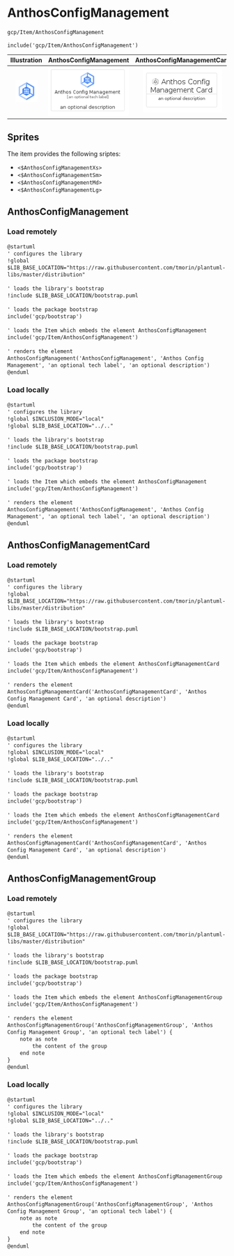 # AnthosConfigManagement


```text
gcp/Item/AnthosConfigManagement
```

```text
include('gcp/Item/AnthosConfigManagement')
```



| Illustration | AnthosConfigManagement | AnthosConfigManagementCard | AnthosConfigManagementGroup |
| :---: | :---: | :---: | :---: |
| ![illustration for Illustration](../../gcp/Item/AnthosConfigManagement.png) | ![illustration for AnthosConfigManagement](../../gcp/Item/AnthosConfigManagement.Local.png) | ![illustration for AnthosConfigManagementCard](../../gcp/Item/AnthosConfigManagementCard.Local.png) | ![illustration for AnthosConfigManagementGroup](../../gcp/Item/AnthosConfigManagementGroup.Local.png) |



## Sprites
The item provides the following sriptes:

- `<$AnthosConfigManagementXs>`
- `<$AnthosConfigManagementSm>`
- `<$AnthosConfigManagementMd>`
- `<$AnthosConfigManagementLg>`





## AnthosConfigManagement

### Load remotely
```plantuml
@startuml
' configures the library
!global $LIB_BASE_LOCATION="https://raw.githubusercontent.com/tmorin/plantuml-libs/master/distribution"

' loads the library's bootstrap
!include $LIB_BASE_LOCATION/bootstrap.puml

' loads the package bootstrap
include('gcp/bootstrap')

' loads the Item which embeds the element AnthosConfigManagement
include('gcp/Item/AnthosConfigManagement')

' renders the element
AnthosConfigManagement('AnthosConfigManagement', 'Anthos Config Management', 'an optional tech label', 'an optional description')
@enduml
```

### Load locally
```plantuml
@startuml
' configures the library
!global $INCLUSION_MODE="local"
!global $LIB_BASE_LOCATION="../.."

' loads the library's bootstrap
!include $LIB_BASE_LOCATION/bootstrap.puml

' loads the package bootstrap
include('gcp/bootstrap')

' loads the Item which embeds the element AnthosConfigManagement
include('gcp/Item/AnthosConfigManagement')

' renders the element
AnthosConfigManagement('AnthosConfigManagement', 'Anthos Config Management', 'an optional tech label', 'an optional description')
@enduml
```

## AnthosConfigManagementCard

### Load remotely
```plantuml
@startuml
' configures the library
!global $LIB_BASE_LOCATION="https://raw.githubusercontent.com/tmorin/plantuml-libs/master/distribution"

' loads the library's bootstrap
!include $LIB_BASE_LOCATION/bootstrap.puml

' loads the package bootstrap
include('gcp/bootstrap')

' loads the Item which embeds the element AnthosConfigManagementCard
include('gcp/Item/AnthosConfigManagement')

' renders the element
AnthosConfigManagementCard('AnthosConfigManagementCard', 'Anthos Config Management Card', 'an optional description')
@enduml
```

### Load locally
```plantuml
@startuml
' configures the library
!global $INCLUSION_MODE="local"
!global $LIB_BASE_LOCATION="../.."

' loads the library's bootstrap
!include $LIB_BASE_LOCATION/bootstrap.puml

' loads the package bootstrap
include('gcp/bootstrap')

' loads the Item which embeds the element AnthosConfigManagementCard
include('gcp/Item/AnthosConfigManagement')

' renders the element
AnthosConfigManagementCard('AnthosConfigManagementCard', 'Anthos Config Management Card', 'an optional description')
@enduml
```

## AnthosConfigManagementGroup

### Load remotely
```plantuml
@startuml
' configures the library
!global $LIB_BASE_LOCATION="https://raw.githubusercontent.com/tmorin/plantuml-libs/master/distribution"

' loads the library's bootstrap
!include $LIB_BASE_LOCATION/bootstrap.puml

' loads the package bootstrap
include('gcp/bootstrap')

' loads the Item which embeds the element AnthosConfigManagementGroup
include('gcp/Item/AnthosConfigManagement')

' renders the element
AnthosConfigManagementGroup('AnthosConfigManagementGroup', 'Anthos Config Management Group', 'an optional tech label') {
    note as note
        the content of the group
    end note
}
@enduml
```

### Load locally
```plantuml
@startuml
' configures the library
!global $INCLUSION_MODE="local"
!global $LIB_BASE_LOCATION="../.."

' loads the library's bootstrap
!include $LIB_BASE_LOCATION/bootstrap.puml

' loads the package bootstrap
include('gcp/bootstrap')

' loads the Item which embeds the element AnthosConfigManagementGroup
include('gcp/Item/AnthosConfigManagement')

' renders the element
AnthosConfigManagementGroup('AnthosConfigManagementGroup', 'Anthos Config Management Group', 'an optional tech label') {
    note as note
        the content of the group
    end note
}
@enduml
```

